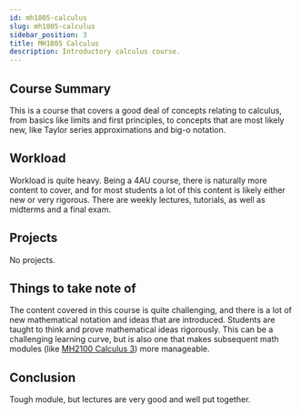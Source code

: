 ```yaml
---
id: mh1805-calculus
slug: mh1805-calculus
sidebar_position: 3
title: MH1805 Calculus
description: Introductory calculus course.
---
```


## Course Summary

This is a course that covers a good deal of concepts relating to calculus, from basics like limits and first principles, to concepts that are most likely new, like Taylor series approximations and big-o notation.

## Workload

Workload is quite heavy. Being a 4AU course, there is naturally more content to cover, and for most students a lot of this content is likely either new or very rigorous. There are weekly lectures, tutorials, as well as midterms and a final exam.

## Projects

No projects.

## Things to take note of

The content covered in this course is quite challenging, and there is a lot of new mathematical notation and ideas that are introduced. Students are taught to think and prove mathematical ideas rigorously. This can be a challenging learning curve, but is also one that makes subsequent math modules (like [MH2100 Calculus 3](<../Y3S1/MH2100 Calculus 3.md>)) more manageable.

## Conclusion

Tough module, but lectures are very good and well put together.

